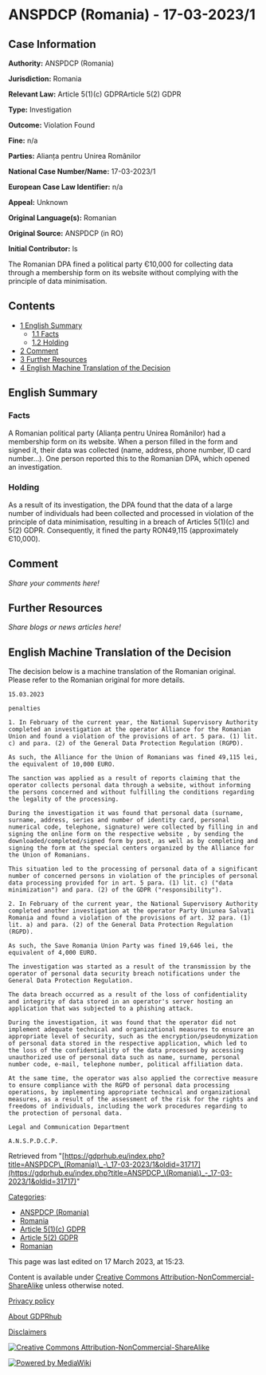 # ANSPDCP (Romania) - 17-03-2023/1

## Case Information

**Authority:** ANSPDCP (Romania)

**Jurisdiction:** Romania

**Relevant Law:** Article 5(1)(c) GDPRArticle 5(2) GDPR

**Type:** Investigation

**Outcome:** Violation Found

**Fine:** n/a

**Parties:** Alianța pentru Unirea Românilor

**National Case Number/Name:** 17-03-2023/1

**European Case Law Identifier:** n/a

**Appeal:** Unknown

**Original Language(s):** Romanian

**Original Source:** ANSPDCP (in RO)

**Initial Contributor:** ls

The Romanian DPA fined a political party Є10,000 for collecting data through a membership form on its website without complying with the principle of data minimisation.

## Contents

*   [1 English Summary](#English_Summary)
    *   [1.1 Facts](#Facts)
    *   [1.2 Holding](#Holding)
*   [2 Comment](#Comment)
*   [3 Further Resources](#Further_Resources)
*   [4 English Machine Translation of the Decision](#English_Machine_Translation_of_the_Decision)

## English Summary

### Facts

A Romanian political party (Alianța pentru Unirea Românilor) had a membership form on its website. When a person filled in the form and signed it, their data was collected (name, address, phone number, ID card number...). One person reported this to the Romanian DPA, which opened an investigation.

### Holding

As a result of its investigation, the DPA found that the data of a large number of individuals had been collected and processed in violation of the principle of data minimisation, resulting in a breach of Articles 5(1)(c) and 5(2) GDPR. Consequently, it fined the party RON49,115 (approximately Є10,000).

## Comment

_Share your comments here!_

## Further Resources

_Share blogs or news articles here!_

## English Machine Translation of the Decision

The decision below is a machine translation of the Romanian original. Please refer to the Romanian original for more details.

```
15.03.2023

penalties

1. In February of the current year, the National Supervisory Authority completed an investigation at the operator Alliance for the Romanian Union and found a violation of the provisions of art. 5 para. (1) lit. c) and para. (2) of the General Data Protection Regulation (RGPD).

As such, the Alliance for the Union of Romanians was fined 49,115 lei, the equivalent of 10,000 EURO.

The sanction was applied as a result of reports claiming that the operator collects personal data through a website, without informing the persons concerned and without fulfilling the conditions regarding the legality of the processing.

During the investigation it was found that personal data (surname, surname, address, series and number of identity card, personal numerical code, telephone, signature) were collected by filling in and signing the online form on the respective website , by sending the downloaded/completed/signed form by post, as well as by completing and signing the form at the special centers organized by the Alliance for the Union of Romanians.

This situation led to the processing of personal data of a significant number of concerned persons in violation of the principles of personal data processing provided for in art. 5 para. (1) lit. c) ("data minimization") and para. (2) of the GDPR ("responsibility").

2. In February of the current year, the National Supervisory Authority completed another investigation at the operator Party Uniunea Salvați Romania and found a violation of the provisions of art. 32 para. (1) lit. a) and para. (2) of the General Data Protection Regulation (RGPD).

As such, the Save Romania Union Party was fined 19,646 lei, the equivalent of 4,000 EURO.

The investigation was started as a result of the transmission by the operator of personal data security breach notifications under the General Data Protection Regulation.

The data breach occurred as a result of the loss of confidentiality and integrity of data stored in an operator's server hosting an application that was subjected to a phishing attack.

During the investigation, it was found that the operator did not implement adequate technical and organizational measures to ensure an appropriate level of security, such as the encryption/pseudonymization of personal data stored in the respective application, which led to the loss of the confidentiality of the data processed by accessing unauthorized use of personal data such as name, surname, personal number code, e-mail, telephone number, political affiliation data.

At the same time, the operator was also applied the corrective measure to ensure compliance with the RGPD of personal data processing operations, by implementing appropriate technical and organizational measures, as a result of the assessment of the risk for the rights and freedoms of individuals, including the work procedures regarding to the protection of personal data.

Legal and Communication Department

A.N.S.P.D.C.P.

```

Retrieved from "[https://gdprhub.eu/index.php?title=ANSPDCP\_(Romania)\_-\_17-03-2023/1&oldid=31717](https://gdprhub.eu/index.php?title=ANSPDCP_\(Romania\)_-_17-03-2023/1&oldid=31717)"

[Categories](/index.php?title=Special:Categories "Special:Categories"):

*   [ANSPDCP (Romania)](/index.php?title=Category:ANSPDCP_\(Romania\) "Category:ANSPDCP (Romania)")
*   [Romania](/index.php?title=Category:Romania "Category:Romania")
*   [Article 5(1)(c) GDPR](/index.php?title=Category:Article_5\(1\)\(c\)_GDPR "Category:Article 5(1)(c) GDPR")
*   [Article 5(2) GDPR](/index.php?title=Category:Article_5\(2\)_GDPR "Category:Article 5(2) GDPR")
*   [Romanian](/index.php?title=Category:Romanian "Category:Romanian")

This page was last edited on 17 March 2023, at 15:23.

Content is available under [Creative Commons Attribution-NonCommercial-ShareAlike](https://creativecommons.org/licenses/by-nc-sa/4.0/) unless otherwise noted.

[Privacy policy](/index.php?title=GDPRhub:Privacy_policy)

[About GDPRhub](/index.php?title=GDPRhub:About)

[Disclaimers](/index.php?title=GDPRhub:General_disclaimer)

[![Creative Commons Attribution-NonCommercial-ShareAlike](/resources/assets/licenses/cc-by-nc-sa.png)](https://creativecommons.org/licenses/by-nc-sa/4.0/)

[![Powered by MediaWiki](/resources/assets/poweredby_mediawiki_88x31.png)](https://www.mediawiki.org/)